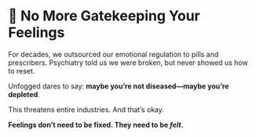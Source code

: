 # 🧬 No More Gatekeeping Your Feelings

For decades, we outsourced our emotional regulation to pills and prescribers. Psychiatry told us we were broken, but never showed us how to reset.

Unfogged dares to say: **maybe you’re not diseased—maybe you’re depleted**.

This threatens entire industries. And that’s okay.

**Feelings don’t need to be fixed. They need to be *felt*.**
